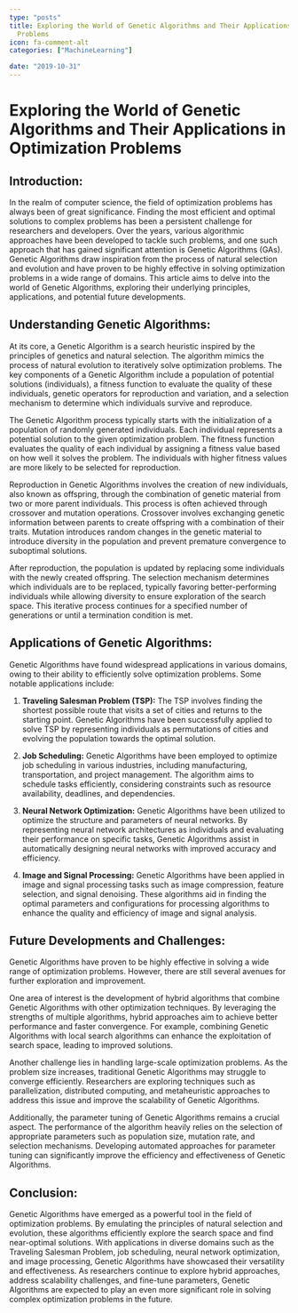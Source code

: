 ```yaml
---
type: "posts"
title: Exploring the World of Genetic Algorithms and Their Applications in Optimization
  Problems
icon: fa-comment-alt
categories: ["MachineLearning"]

date: "2019-10-31"
---
```




# Exploring the World of Genetic Algorithms and Their Applications in Optimization Problems

## Introduction:

In the realm of computer science, the field of optimization problems has always been of great significance. Finding the most efficient and optimal solutions to complex problems has been a persistent challenge for researchers and developers. Over the years, various algorithmic approaches have been developed to tackle such problems, and one such approach that has gained significant attention is Genetic Algorithms (GAs). Genetic Algorithms draw inspiration from the process of natural selection and evolution and have proven to be highly effective in solving optimization problems in a wide range of domains. This article aims to delve into the world of Genetic Algorithms, exploring their underlying principles, applications, and potential future developments.

## Understanding Genetic Algorithms:

At its core, a Genetic Algorithm is a search heuristic inspired by the principles of genetics and natural selection. The algorithm mimics the process of natural evolution to iteratively solve optimization problems. The key components of a Genetic Algorithm include a population of potential solutions (individuals), a fitness function to evaluate the quality of these individuals, genetic operators for reproduction and variation, and a selection mechanism to determine which individuals survive and reproduce.

The Genetic Algorithm process typically starts with the initialization of a population of randomly generated individuals. Each individual represents a potential solution to the given optimization problem. The fitness function evaluates the quality of each individual by assigning a fitness value based on how well it solves the problem. The individuals with higher fitness values are more likely to be selected for reproduction.

Reproduction in Genetic Algorithms involves the creation of new individuals, also known as offspring, through the combination of genetic material from two or more parent individuals. This process is often achieved through crossover and mutation operations. Crossover involves exchanging genetic information between parents to create offspring with a combination of their traits. Mutation introduces random changes in the genetic material to introduce diversity in the population and prevent premature convergence to suboptimal solutions.

After reproduction, the population is updated by replacing some individuals with the newly created offspring. The selection mechanism determines which individuals are to be replaced, typically favoring better-performing individuals while allowing diversity to ensure exploration of the search space. This iterative process continues for a specified number of generations or until a termination condition is met.

## Applications of Genetic Algorithms:

Genetic Algorithms have found widespread applications in various domains, owing to their ability to efficiently solve optimization problems. Some notable applications include:

1. **Traveling Salesman Problem (TSP):** The TSP involves finding the shortest possible route that visits a set of cities and returns to the starting point. Genetic Algorithms have been successfully applied to solve TSP by representing individuals as permutations of cities and evolving the population towards the optimal solution.

2. **Job Scheduling:** Genetic Algorithms have been employed to optimize job scheduling in various industries, including manufacturing, transportation, and project management. The algorithm aims to schedule tasks efficiently, considering constraints such as resource availability, deadlines, and dependencies.

3. **Neural Network Optimization:** Genetic Algorithms have been utilized to optimize the structure and parameters of neural networks. By representing neural network architectures as individuals and evaluating their performance on specific tasks, Genetic Algorithms assist in automatically designing neural networks with improved accuracy and efficiency.

4. **Image and Signal Processing:** Genetic Algorithms have been applied in image and signal processing tasks such as image compression, feature selection, and signal denoising. These algorithms aid in finding the optimal parameters and configurations for processing algorithms to enhance the quality and efficiency of image and signal analysis.

## Future Developments and Challenges:

Genetic Algorithms have proven to be highly effective in solving a wide range of optimization problems. However, there are still several avenues for further exploration and improvement.

One area of interest is the development of hybrid algorithms that combine Genetic Algorithms with other optimization techniques. By leveraging the strengths of multiple algorithms, hybrid approaches aim to achieve better performance and faster convergence. For example, combining Genetic Algorithms with local search algorithms can enhance the exploitation of search space, leading to improved solutions.

Another challenge lies in handling large-scale optimization problems. As the problem size increases, traditional Genetic Algorithms may struggle to converge efficiently. Researchers are exploring techniques such as parallelization, distributed computing, and metaheuristic approaches to address this issue and improve the scalability of Genetic Algorithms.

Additionally, the parameter tuning of Genetic Algorithms remains a crucial aspect. The performance of the algorithm heavily relies on the selection of appropriate parameters such as population size, mutation rate, and selection mechanisms. Developing automated approaches for parameter tuning can significantly improve the efficiency and effectiveness of Genetic Algorithms.

## Conclusion:

Genetic Algorithms have emerged as a powerful tool in the field of optimization problems. By emulating the principles of natural selection and evolution, these algorithms efficiently explore the search space and find near-optimal solutions. With applications in diverse domains such as the Traveling Salesman Problem, job scheduling, neural network optimization, and image processing, Genetic Algorithms have showcased their versatility and effectiveness. As researchers continue to explore hybrid approaches, address scalability challenges, and fine-tune parameters, Genetic Algorithms are expected to play an even more significant role in solving complex optimization problems in the future.